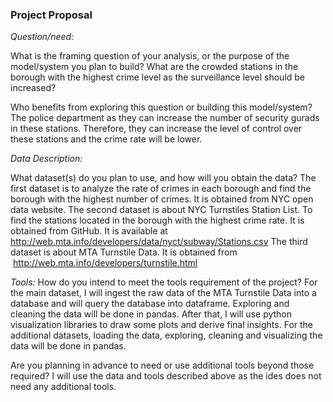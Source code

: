 ### Project Proposal

*Question/need:*

What is the framing question of your analysis, or the purpose of the model/system you plan to build?
What are the crowded stations in the borough with the highest crime level as the surveillance level should be increased?


Who benefits from exploring this question or building this model/system?
The police department as they can increase the number of security
gurads in these stations. Therefore, they can increase the level of
control over these stations and the crime rate will be lower.


*Data Description:*

What dataset(s) do you plan to use, and how will you obtain the data?
The first dataset is to analyze the rate of crimes in each borough and find the borough with the highest number of crimes. It is obtained from NYC open data website. 
The second dataset is about NYC Turnstiles Station List. To find the stations located in the borough with the highest crime rate. It is obtained from GitHub. It is available at http://web.mta.info/developers/data/nyct/subway/Stations.csv
The third dataset is about MTA Turnstile Data. It is obtained from  http://web.mta.info/developers/turnstile.html

*Tools:*
How do you intend to meet the tools requirement of the project?
For the main dataset, I will ingest the raw data of the MTA Turnstile Data into a database and will query the database into dataframe. Exploring and cleaning the data will be done in pandas. After that, I will use python visualization libraries to draw some plots and derive final insights.
For the additional datasets, loading the data, exploring, cleaning and visualizing the data will be done in pandas.

Are you planning in advance to need or use additional tools beyond those required?
I will use the data and tools described above as the ides does not need any additional tools.
